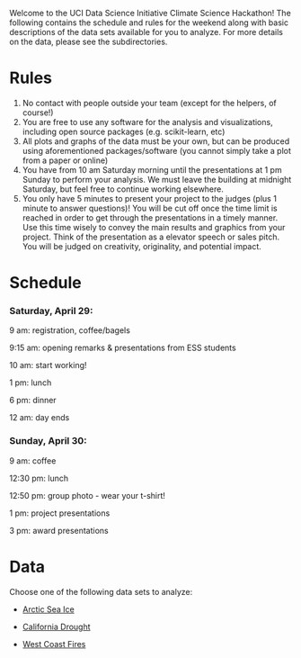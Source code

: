 Welcome to the UCI Data Science Initiative Climate Science Hackathon! The following contains the schedule and rules for the weekend along with basic descriptions of the data sets available for you to analyze. For more details on the data, please see the subdirectories.


# Rules
1. No contact with people outside your team (except for the helpers, of course!)
2. You are free to use any software for the analysis and visualizations, including open source packages (e.g. scikit-learn, etc)
3. All plots and graphs of the data must be your own, but can be produced using aforementioned packages/software (you cannot simply take a plot from a paper or online)
4. You have from 10 am Saturday morning until the presentations at 1 pm Sunday to perform your analysis. We must leave the building at midnight Saturday, but feel free to continue working elsewhere.
5. You only have 5 minutes to present your project to the judges (plus 1 minute to answer questions)! You will be cut off once the time limit is reached in order to get through the presentations in a timely manner. Use this time wisely to convey the main results and graphics from your project. Think of the presentation as a elevator speech or sales pitch. You will be judged on creativity, originality, and potential impact.


# Schedule
### Saturday, April 29:
9 am: registration, coffee/bagels

9:15 am: opening remarks & presentations from ESS students

10 am: start working!

1 pm: lunch

6 pm: dinner

12 am: day ends

### Sunday, April 30:
9 am: coffee

12:30 pm: lunch

12:50 pm: group photo - wear your t-shirt!

1 pm: project presentations

3 pm: award presentations

# Data
Choose one of the following data sets to analyze:

+ [Arctic Sea Ice](https://github.com/UCIDataScienceInitiative/Climate_Hackathon/tree/master/arctic_sea_ice/README.md)

+ [California Drought](https://github.com/UCIDataScienceInitiative/Climate_Hackathon/tree/master/CA_drought/README.md)

+ [West Coast Fires](https://github.com/UCIDataScienceInitiative/Climate_Hackathon/tree/master/west_coast_fires/README.md)
